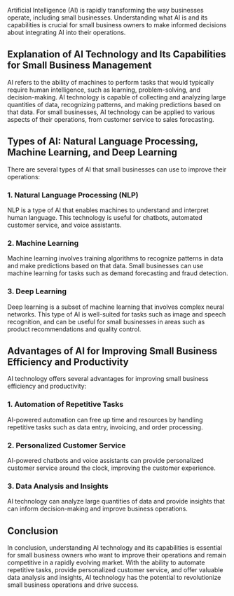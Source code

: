 
Artificial Intelligence (AI) is rapidly transforming the way businesses operate, including small businesses. Understanding what AI is and its capabilities is crucial for small business owners to make informed decisions about integrating AI into their operations.

Explanation of AI Technology and Its Capabilities for Small Business Management
-------------------------------------------------------------------------------

AI refers to the ability of machines to perform tasks that would typically require human intelligence, such as learning, problem-solving, and decision-making. AI technology is capable of collecting and analyzing large quantities of data, recognizing patterns, and making predictions based on that data. For small businesses, AI technology can be applied to various aspects of their operations, from customer service to sales forecasting.

Types of AI: Natural Language Processing, Machine Learning, and Deep Learning
-----------------------------------------------------------------------------

There are several types of AI that small businesses can use to improve their operations:

### 1. Natural Language Processing (NLP)

NLP is a type of AI that enables machines to understand and interpret human language. This technology is useful for chatbots, automated customer service, and voice assistants.

### 2. Machine Learning

Machine learning involves training algorithms to recognize patterns in data and make predictions based on that data. Small businesses can use machine learning for tasks such as demand forecasting and fraud detection.

### 3. Deep Learning

Deep learning is a subset of machine learning that involves complex neural networks. This type of AI is well-suited for tasks such as image and speech recognition, and can be useful for small businesses in areas such as product recommendations and quality control.

Advantages of AI for Improving Small Business Efficiency and Productivity
-------------------------------------------------------------------------

AI technology offers several advantages for improving small business efficiency and productivity:

### 1. Automation of Repetitive Tasks

AI-powered automation can free up time and resources by handling repetitive tasks such as data entry, invoicing, and order processing.

### 2. Personalized Customer Service

AI-powered chatbots and voice assistants can provide personalized customer service around the clock, improving the customer experience.

### 3. Data Analysis and Insights

AI technology can analyze large quantities of data and provide insights that can inform decision-making and improve business operations.

Conclusion
----------

In conclusion, understanding AI technology and its capabilities is essential for small business owners who want to improve their operations and remain competitive in a rapidly evolving market. With the ability to automate repetitive tasks, provide personalized customer service, and offer valuable data analysis and insights, AI technology has the potential to revolutionize small business operations and drive success.
